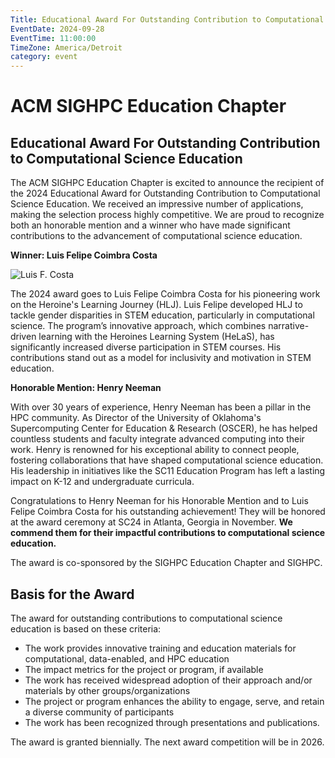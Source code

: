 ```yaml
---
Title: Educational Award For Outstanding Contribution to Computational Science Education
EventDate: 2024-09-28
EventTime: 11:00:00
TimeZone: America/Detroit
category: event
---
```



# ACM SIGHPC Education Chapter

## Educational Award For Outstanding Contribution to Computational Science Education

The ACM SIGHPC Education Chapter is excited to announce the recipient of the 2024 Educational Award for Outstanding Contribution to Computational Science Education. We received an impressive number of applications, making the selection process highly competitive. We are proud to recognize both an honorable mention and a winner who have made significant contributions to the advancement of computational science education.


**Winner: Luis Felipe Coimbra Costa**

![Luis F. Costa](../files/Luis1_scaled.jpeg)

The 2024 award goes to Luis Felipe Coimbra Costa for his pioneering work on the Heroine's Learning Journey (HLJ). Luis Felipe developed HLJ to tackle gender disparities in STEM education, particularly in computational science. The program’s innovative approach, which combines narrative-driven learning with the Heroines Learning System (HeLaS), has significantly increased diverse participation in STEM courses. His contributions stand out as a model for inclusivity and motivation in STEM education.

**Honorable Mention: Henry Neeman**

With over 30 years of experience, Henry Neeman has been a pillar in the HPC community. As Director of the University of Oklahoma's Supercomputing Center for Education & Research (OSCER), he has helped countless students and faculty integrate advanced computing into their work. Henry is renowned for his exceptional ability to connect people, fostering collaborations that have shaped computational science education. His leadership in initiatives like the SC11 Education Program has left a lasting impact on K-12 and undergraduate curricula.


Congratulations to Henry Neeman for his Honorable Mention and to Luis Felipe Coimbra Costa for his outstanding achievement!  They will be honored at the award ceremony at SC24 in Atlanta, Georgia in November.  **We commend them for their impactful contributions to computational science education.**
   

The award is co-sponsored by the SIGHPC Education Chapter and SIGHPC.

Basis for the Award
-------------------

The award for outstanding contributions to computational science education is based on these criteria:

*   The work provides innovative training and education materials for computational, data-enabled, and HPC education
*   The impact metrics for the project or program, if available
*   The work has received widespread adoption of their approach and/or materials by other groups/organizations
*   The project or program enhances the ability to engage, serve, and retain a diverse community of participants
*   The work has been recognized through presentations and publications.

The award is granted biennially. The next award competition will be in 2026.
